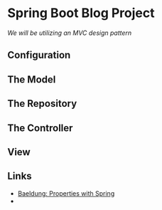 # Spring Boot Blog Project

_We will be utilizing an MVC design pattern_

## Configuration

## The Model

## The Repository

## The Controller

## View 

## Links

- [Baeldung: Properties with Spring](https://www.baeldung.com/properties-with-spring)
- []()
